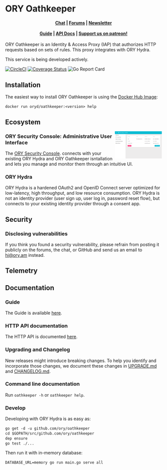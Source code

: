 # ORY Oathkeeper

<h4 align="center">
    <a href="https://discord.gg/PAMQWkr">Chat</a> |
    <a href="https://community.ory.am/">Forums</a> |
    <a href="http://eepurl.com/bKT3N9">Newsletter</a><br/><br/>
    <a href="https://www.ory.sh/docs/2-oathkeeper/">Guide</a> |
    <a href="https://www.ory.sh/docs/api/oathkeeper">API Docs</a> |
    <a href="https://patreon.com/user?u=4298803">Support us on patreon!</a>
</h4>

ORY Oathkeeper is an Identity & Access Proxy (IAP) that authorizes HTTP requests based on sets of rules. This proxy integrates with ORY Hydra.

This service is being developed actively.

[![CircleCI](https://circleci.com/gh/ory/oathkeeper.svg?style=shield&circle-token=eb458bf636326d41674141b6bbfa475a39c9db1e)](https://circleci.com/gh/ory/oathkeeper)
[![Coverage Status](https://coveralls.io/repos/github/ory/oathkeeper/badge.svg?branch=master)](https://coveralls.io/github/ory/oathkeeper?branch=master)
![Go Report Card](https://goreportcard.com/badge/github.com/ory/oathkeeper)

## Installation

The easiest way to install ORY Oathkeeper is using the [Docker Hub Image](https://hub.docker.com/r/oryd/oathkeeper/):

```
docker run oryd/oathkeeper:<version> help
```

## Ecosystem

<a href="https://console.ory.am/auth/login">
    <img align="right" width="30%" src="docs/images/sec-console.png" alt="ORY Security Console">
</a>

### ORY Security Console: Administrative User Interface

The [ORY Security Console](https://console.ory.am/auth/login). connects with your existing ORY Hydra and ORY Oathkeeper isntallation and lets you manage and monitor them through an intuitive UI.

### ORY Hydra

ORY Hydra is a hardened OAuth2 and OpenID Connect server optimized for low-latency, high throughput, and low resource consumption. ORY Hydra is not an identity provider (user sign up, user log in, password reset flow), but connects to your existing identity provider through a consent app.

## Security

### Disclosing vulnerabilities

If you think you found a security vulnerability, please refrain from posting it publicly on the forums, the chat, or GitHub
and send us an email to [hi@ory.am](mailto:hi@ory.am) instead.

## Telemetry

## Documentation

### Guide

The Guide is available [here](https://www.ory.sh/docs/2-oathkeeper/).

### HTTP API documentation

The HTTP API is documented [here](https://www.ory.sh/docs/api/oathkeeper).

### Upgrading and Changelog

New releases might introduce breaking changes. To help you identify and incorporate those changes, we document these
changes in [UPGRADE.md](./UPGRADE.md) and [CHANGELOG.md](./CHANGELOG.md).

### Command line documentation

Run `oathkeeper -h` or `oathkeeper help`.

### Develop

Developing with ORY Hydra is as easy as:

```
go get -d -u github.com/ory/oathkeeper
cd $GOPATH/src/github.com/ory/oathkeeper
dep ensure
go test ./...
```

Then run it with in-memory database:

```
DATABASE_URL=memory go run main.go serve all
```
